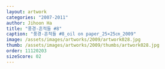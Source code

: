 ```yaml
---
layout: artwork
categories: "2007-2011"
author: Jihoon Ha
title: "풍경-흔적들 #8"
caption: "풍경-흔적들 #8_oil on paper_25×25㎝_2009"
image: /assets/images/artworks/2009/artwork028.jpg
thumb: /assets/images/artworks/2009/thumbs/artwork028.jpg
order: 11120203
sizeScore: 02
---
```

